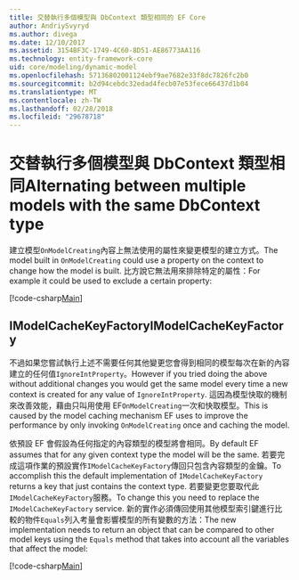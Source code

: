 ```yaml
---
title: 交替執行多個模型與 DbContext 類型相同的 EF Core
author: AndriySvyryd
ms.author: divega
ms.date: 12/10/2017
ms.assetid: 3154BF3C-1749-4C60-8D51-AE86773AA116
ms.technology: entity-framework-core
uid: core/modeling/dynamic-model
ms.openlocfilehash: 57136802001124ebf9ae7682e33f8dc7826fc2b0
ms.sourcegitcommit: b2d94cebdc32edad4fecb07e53fece66437d1b04
ms.translationtype: MT
ms.contentlocale: zh-TW
ms.lasthandoff: 02/28/2018
ms.locfileid: "29678718"
---
```

# <a name="alternating-between-multiple-models-with-the-same-dbcontext-type"></a><span data-ttu-id="39744-102">交替執行多個模型與 DbContext 類型相同</span><span class="sxs-lookup"><span data-stu-id="39744-102">Alternating between multiple models with the same DbContext type</span></span>

<span data-ttu-id="39744-103">建立模型`OnModelCreating`內容上無法使用的屬性來變更模型的建立方式。</span><span class="sxs-lookup"><span data-stu-id="39744-103">The model built in `OnModelCreating` could use a property on the context to change how the model is built.</span></span> <span data-ttu-id="39744-104">比方說它無法用來排除特定的屬性：</span><span class="sxs-lookup"><span data-stu-id="39744-104">For example it could be used to exclude a certain property:</span></span>

[!code-csharp[Main](../../../samples/core/DynamicModel/DynamicContext.cs?name=Class)]

## <a name="imodelcachekeyfactory"></a><span data-ttu-id="39744-105">IModelCacheKeyFactory</span><span class="sxs-lookup"><span data-stu-id="39744-105">IModelCacheKeyFactory</span></span>
<span data-ttu-id="39744-106">不過如果您嘗試執行上述不需要任何其他變更您會得到相同的模型每次在新的內容建立的任何值`IgnoreIntProperty`。</span><span class="sxs-lookup"><span data-stu-id="39744-106">However if you tried doing the above without additional changes you would get the same model every time a new context is created for any value of `IgnoreIntProperty`.</span></span> <span data-ttu-id="39744-107">這因為模型快取的機制來改善效能，藉由只叫用使用 EF`OnModelCreating`一次和快取模型。</span><span class="sxs-lookup"><span data-stu-id="39744-107">This is caused by the model caching mechanism EF uses to improve the performance by only invoking `OnModelCreating` once and caching the model.</span></span>

<span data-ttu-id="39744-108">依預設 EF 會假設為任何指定的內容類型的模型將會相同。</span><span class="sxs-lookup"><span data-stu-id="39744-108">By default EF assumes that for any given context type the model will be the same.</span></span> <span data-ttu-id="39744-109">若要完成這項作業的預設實作`IModelCacheKeyFactory`傳回只包含內容類型的金鑰。</span><span class="sxs-lookup"><span data-stu-id="39744-109">To accomplish this the default implementation of `IModelCacheKeyFactory` returns a key that just contains the context type.</span></span> <span data-ttu-id="39744-110">若要變更您要取代此`IModelCacheKeyFactory`服務。</span><span class="sxs-lookup"><span data-stu-id="39744-110">To change this you need to replace the `IModelCacheKeyFactory` service.</span></span> <span data-ttu-id="39744-111">新的實作必須傳回使用其他模型索引鍵進行比較的物件`Equals`列入考量會影響模型的所有變數的方法：</span><span class="sxs-lookup"><span data-stu-id="39744-111">The new implementation needs to return an object that can be compared to other model keys using the `Equals` method that takes into account all the variables that affect the model:</span></span>

[!code-csharp[Main](../../../samples/core/DynamicModel/DynamicModelCacheKeyFactory.cs?name=Class)]
